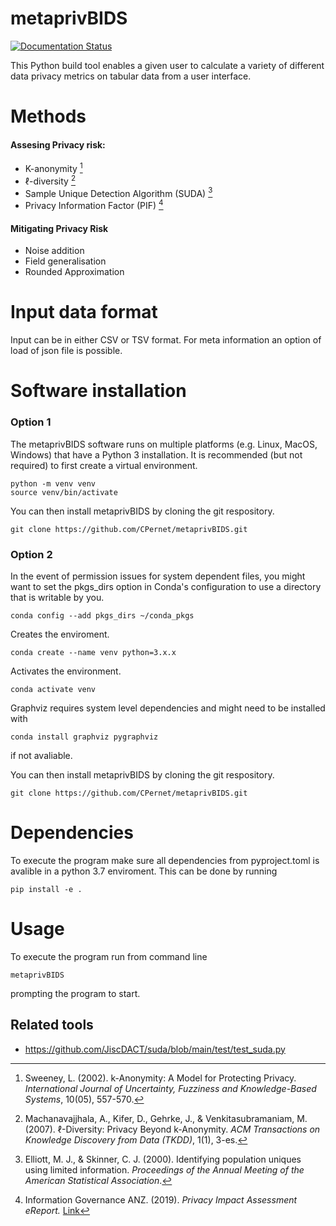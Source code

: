 # metaprivBIDS

[![Documentation Status](https://readthedocs.org/projects/metaprivbids/badge/?version=latest)](https://metaprivbids.readthedocs.io/en/latest/?badge=latest)




This Python build tool enables a given user to calculate a variety of different data privacy metrics on tabular data from a user interface. 

# Methods

#### Assesing Privacy risk: 

- K-anonymity [^1]
- ℓ-diversity [^2]
- Sample Unique Detection Algorithm (SUDA) [^3]
- Privacy Information Factor (PIF) [^4]

[^1]: Sweeney, L. (2002). k-Anonymity: A Model for Protecting Privacy. *International Journal of Uncertainty, Fuzziness and Knowledge-Based Systems*, 10(05), 557-570.
[^2]: Machanavajjhala, A., Kifer, D., Gehrke, J., & Venkitasubramaniam, M. (2007). ℓ-Diversity: Privacy Beyond k-Anonymity. *ACM Transactions on Knowledge Discovery from Data (TKDD)*, 1(1), 3-es.
[^3]: Elliott, M. J., & Skinner, C. J. (2000). Identifying population uniques using limited information. *Proceedings of the Annual Meeting of the American Statistical Association*.
[^4]: Information Governance ANZ. (2019). *Privacy Impact Assessment eReport.* [Link](https://www.infogovanz.com/wp-content/uploads/2020/01/191202-ACS-Privacy-eReport.pdf)


#### Mitigating Privacy Risk

- Noise addition
- Field generalisation
- Rounded Approximation 


# Input data format

Input can be in either CSV or TSV format. 
For meta information an option of load of json file is possible. 

# Software installation

### Option 1 
The metaprivBIDS software runs on multiple platforms (e.g. Linux, MacOS, Windows) that have a Python 3 installation.
It is recommended (but not required) to first create a virtual environment.

```console 
python -m venv venv
source venv/bin/activate
```

You can then install metaprivBIDS by cloning the git respository.

```console
git clone https://github.com/CPernet/metaprivBIDS.git
```

### Option 2 

 In the event of permission issues for system dependent files, you might want to set the pkgs_dirs option in Conda's configuration to use a directory that is writable by you.
 
```console 
conda config --add pkgs_dirs ~/conda_pkgs
```
Creates the enviroment. 

```console 
conda create --name venv python=3.x.x
```

Activates the environment. 

```console
conda activate venv 
```

Graphviz requires system level dependencies and might need to be installed with 

```console
conda install graphviz pygraphviz
```

if not avaliable. 

You can then install metaprivBIDS by cloning the git respository.

```console
git clone https://github.com/CPernet/metaprivBIDS.git
```


# Dependencies

To execute the program make sure all dependencies from pyproject.toml is avalible in a python 3.7 enviroment. 
This can be done by running

```console
pip install -e . 
```

# Usage

To execute the program run from command line 

```console
metaprivBIDS
```

prompting the program to start.



## Related tools

- https://github.com/JiscDACT/suda/blob/main/test/test_suda.py






